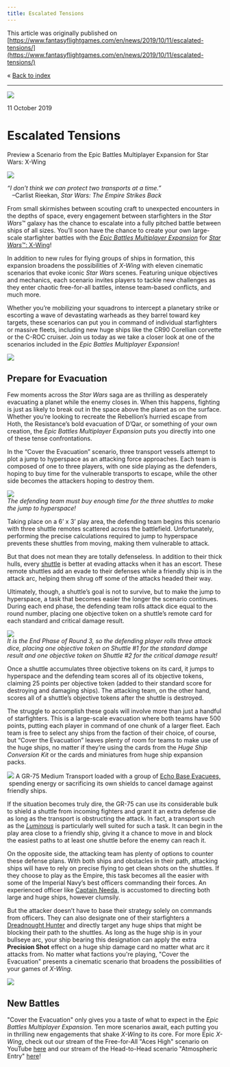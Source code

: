 ```yaml
---
title: Escalated Tensions
---
```


This article was originally published on [https://www.fantasyflightgames.com/en/news/2019/10/11/escalated-tensions/](https://www.fantasyflightgames.com/en/news/2019/10/11/escalated-tensions/)

&laquo; [Back to index](../index.md)

---

![](bb346d7b0dced480434c4d51d8abc761.jpg)

11 October 2019

Escalated Tensions
==================

Preview a Scenario from the Epic Battles Multiplayer Expansion for Star Wars: X-Wing

![](9c8dce64733a54199da825cfe39df3d6.png)

_“I don’t think we can protect two transports at a time.”_  
   –Carlist Rieekan, _Star Wars: The Empire Strikes Back_

From small skirmishes between scouting craft to unexpected encounters in the depths of space, every engagement between starfighters in the _Star Wars_™ galaxy has the chance to escalate into a fully pitched battle between ships of all sizes. You’ll soon have the chance to create your own large-scale starfighter battles with the _[Epic Battles Multiplayer Expansion](https://www.fantasyflightgames.com/en/products/x-wing-second-edition/products/epic-battles-multiplayer-expansion/)_ for [_Star Wars_™: X-Wing](https://www.fantasyflightgames.com/en/products/x-wing-second-edition/)!

In addition to new rules for flying groups of ships in formation, this expansion broadens the possibilities of _X-Wing_ with eleven cinematic scenarios that evoke iconic _Star Wars_ scenes. Featuring unique objectives and mechanics, each scenario invites players to tackle new challenges as they enter chaotic free-for-all battles, intense team-based conflicts, and much more.

Whether you’re mobilizing your squadrons to intercept a planetary strike or escorting a wave of devastating warheads as they barrel toward key targets, these scenarios can put you in command of individual starfighters or massive fleets, including new huge ships like the CR90 Corellian corvette or the C-ROC cruiser. Join us today as we take a closer look at one of the scenarios included in the _Epic Battles Multiplayer Expansion_!

![](1240b08be76c94ab90c71d225b7f33f4.png)

Prepare for Evacuation
----------------------

Few moments across the _Star Wars_ saga are as thrilling as desperately evacuating a planet while the enemy closes in. When this happens, fighting is just as likely to break out in the space above the planet as on the surface. Whether you’re looking to recreate the Rebellion’s hurried escape from Hoth, the Resistance’s bold evacuation of D’Qar, or something of your own creation, the _Epic Battles Multiplayer Expansion_ puts you directly into one of these tense confrontations.

In the “Cover the Evacuation” scenario, three transport vessels attempt to plot a jump to hyperspace as an attacking force approaches. Each team is composed of one to three players, with one side playing as the defenders, hoping to buy time for the vulnerable transports to escape, while the other side becomes the attackers hoping to destroy them.

![](8fd2c16595c110c360fb13ab4cc73577.jpg)  
_The defending team must buy enough time for the three shuttles to make the jump to hyperspace!_

Taking place on a 6’ x 3’ play area, the defending team begins this scenario with three shuttle remotes scattered across the battlefield. Unfortunately, performing the precise calculations required to jump to hyperspace prevents these shuttles from moving, making them vulnerable to attack.

But that does not mean they are totally defenseless. In addition to their thick hulls, every [shuttle](380fd44fe4ff1e37f957f3ca66ca7285.png) is better at evading attacks when it has an escort. These remote shuttles add an evade to their defenses while a friendly ship is in the attack arc, helping them shrug off some of the attacks headed their way.

Ultimately, though, a shuttle’s goal is not to survive, but to make the jump to hyperspace, a task that becomes easier the longer the scenario continues. During each end phase, the defending team rolls attack dice equal to the round number, placing one objective token on a shuttle’s remote card for each standard and critical damage result.

![](18dbc34f306dd26c865bbed498044fb3.jpg)  
_It is the End Phase of Round 3, so the defending player rolls three attack dice, placing one objective token on Shuttle #1 for the standard damge result and one objective token on Shuttle #2 for the critical damage result!_

Once a shuttle accumulates three objective tokens on its card, it jumps to hyperspace and the defending team scores all of its objective tokens, claiming 25 points per objective token (added to their standard score for destroying and damaging ships). The attacking team, on the other hand, scores all of a shuttle’s objective tokens after the shuttle is destroyed.

The struggle to accomplish these goals will involve more than just a handful of starfighters. This is a large-scale evacuation where both teams have 500 points, putting each player in command of one chunk of a larger fleet. Each team is free to select any ships from the faction of their choice, of course, but “Cover the Evacuation” leaves plenty of room for teams to make use of the huge ships, no matter if they’re using the cards from the _Huge Ship Conversion Kit_ or the cards and miniatures from huge ship expansion packs.

![](710a7ad44c49a21b00960259ac1fac07.png) A GR-75 Medium Transport loaded with a group of [Echo Base Evacuees,](710a7ad44c49a21b00960259ac1fac07.png)    spending energy or sacrificing its own shields to cancel damage against friendly ships.

If the situation becomes truly dire, the GR-75 can use its considerable bulk to shield a shuttle from incoming fighters and grant it an extra defense die as long as the transport is obstructing the attack. In fact, a transport such as the _[Luminous](16b0b2a49a41c7dcb218eff3f70534f0.png)_ is particularly well suited for such a task. It can begin in the play area close to a friendly ship, giving it a chance to move in and block the easiest paths to at least one shuttle before the enemy can reach it.

On the opposite side, the attacking team has plenty of options to counter these defense plans. With both ships and obstacles in their path, attacking ships will have to rely on precise flying to get clean shots on the shuttles. If they choose to play as the Empire, this task becomes all the easier with some of the Imperial Navy’s best officers commanding their forces. An experienced officer like [Captain Needa,](ec2579ce8f8e890de1e4972a254f1993.png) is accustomed to directing both large and huge ships, however clumsily.

But the attacker doesn’t have to base their strategy solely on commands from officers. They can also designate one of their starfighters a [Dreadnought Hunter](59171176416bfb8a2a5e8f97d64c4b6d.png) and directly target any huge ships that might be blocking their path to the shuttles. As long as the huge ship is in your bullseye arc, your ship bearing this designation can apply the extra **Precision Shot** effect on a huge ship damage card no matter what arc it attacks from. No matter what factions you're playing, "Cover the Evacuation" presents a cinematic scenario that broadens the possibilities of your games of _X-Wing_.

![](a1bf3e12e2400a1739f4e6a25ca575f3.png)

New Battles
-----------

"Cover the Evacuation" only gives you a taste of what to expect in the _Epic Battles Multiplayer Expansion_. Ten more scenarios await, each putting you in thrilling new engagements that shake _X-Wing_ to its core. For more Epic _X-Wing_, check out our stream of the Free-for-All "Aces High" scenario on YouTube [here](https://www.youtube.com/watch?v=QQP7vxnsGRA) and our stream of the Head-to-Head scenario "Atmospheric Entry" [here](https://www.youtube.com/watch?v=klxN3gwDN7E)!